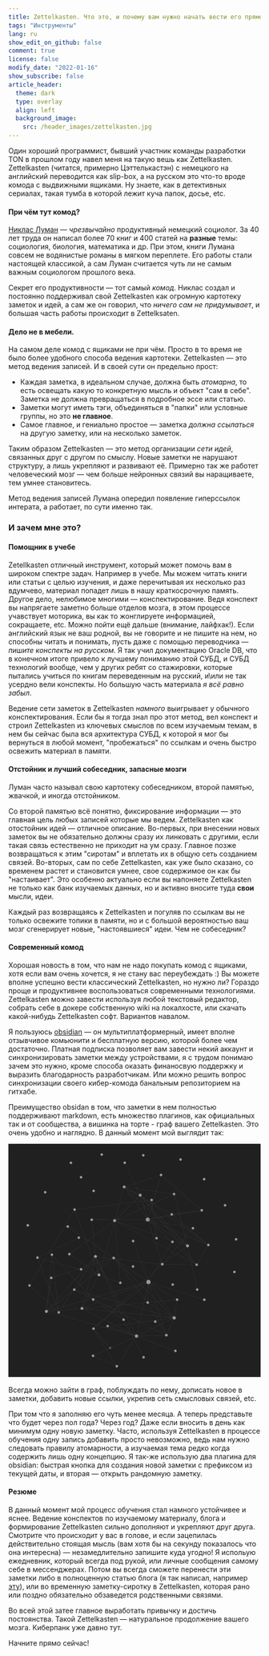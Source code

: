 ```yaml
---
title: Zettelkasten. Что это, и почему вам нужно начать вести его прямо сейчас!
tags: "Инструменты"
lang: ru
show_edit_on_github: false
comment: true
license: false
modify_date: "2022-01-16"
show_subscribe: false
article_header:
  theme: dark
  type: overlay
  align: left
  background_image:
    src: /header_images/zettelkasten.jpg
---
```


Один хороший программист, бывший участник команды разработки TON в прошлом году навел меня на такую вешь как Zettelkasten. 
Zettelkasten (читатся, примерно Цэттелькастэн) с немецкого на английский переводится как slip-box, а на русском это что-то вроде комода с выдвижными ящиками. Ну знаете, как в детективных сериалах, такая тумба в которой лежит куча папок, досье, etc.
<!--more-->

#### При чём тут комод?

[Никлас Луман](https://ru.wikipedia.org/wiki/%D0%9B%D1%83%D0%BC%D0%B0%D0%BD,_%D0%9D%D0%B8%D0%BA%D0%BB%D0%B0%D1%81) — *чрезвычайно* продуктивный немецкий социолог. За 40 лет труда он написал более 70 книг и 400 статей на **разные** темы: социология, биология, математика и др. При этом, книги Лумана совсем не водянистые романы в мягком переплете. Его работы стали настоящей классикой, а сам Луман считается чуть ли не самым важным социологом прошлого века. 

Секрет его продуктивности — тот самый *комод*. Никлас создал и постоянно поддерживал свой Zettelkasten как огромную картотеку заметок и идей, а сам же он говорил, что *ничего сам не придумывает*, и большая часть работы происходит в Zettelksaten.

#### Дело не в мебели.

На самом деле комод с ящиками не при чём. Просто в то время не было более удобного способа ведения картотеки. Zettelkasten — это метод ведения записей. И в своей сути он предельно прост:
- Каждая заметка, в идеальном случае, должна быть *атомарна*, то есть освещать какую то конкретную мысль и объект "сам в себе". Заметка не должна превращаться в подробное эссе или статью.
- Заметки могут иметь тэги, объединяться в "папки" или условные группы, но это **не главное**.
- Самое главное, и гениально простое — заметка *должна ссылаться* на другую заметку, или на несколько заметок.

Таким образом Zettelkasten — это метод организации *сети идей*, связанных друг с другом по смыслу. Новые заметки не нарушают структуру, а лишь укрепляют и развивают её. Примерно так же работет человеческий мозг — чем больше нейронных связий вы наращиваете, тем умнее становитесь.

Метод ведения записей Лумана опередил появление гиперссылок интерата, а работает, по сути именно так.

### И зачем мне это?
#### Помощник в учебе
Zetellkasten отличный инструмент, который может помочь вам в широком спектре задач. Например в учебе. Мы можем читать книги или статьи с целью изучения, и даже перечитывая их несколько раз вдумчево, материал попадет лишь в нашу краткосрочную память. Другое дело, нелюбимое многими — конспектирование. Ведя конспект вы напрягаете заметно больше отделов мозга, в этом процессе учавствует моторика, вы как то жонглируете информацией, сокращаете, etc. Можно пойти ещё дальше (внимание, лайфхак!). Если английский язык не ваш родной, вы не говорите и не пишите на нем, но способны читать и понимать, пусть даже с помощью переводчика — *пишите конспекты на русском.* Я так учил документацию Oracle DB, что в конечном итоге привело к лучшему пониманию этой СУБД, и СУБД технологий вообще, чем у других ребят со стажировки, которые пытались учиться по книгам переведенным на русский, и\или не так усердно вели конспекты. Но большую часть материала *я всё равно забыл*. 

Ведение сети заметок в Zettelkasten *намного* выигрывает у обычного конспектирования. Если бы я тогда знал про этот метод, вел конспект и строил Zettelkasten из ключевых смыслов по всем изучаемым темам, в нем бы сейчас была вся архитектура СУБД, к которой я мог бы вернуться в любой момент, "пробежаться" по ссылкам и очень быстро освежить материал в памяти. 

#### Отстойник и лучший собеседник, запасные мозги

Луман часто называл свою картотеку собеседником, второй памятью, жвачкой, и иногда отстойником.

Со второй памятью всё понятно, фиксирование информации — это главная цель любых записей которые мы ведем.
Zettelkasten как отостойник идей — отличное описание. Во-первых, при внесении новых заметок вы не обязательно должны сразу их линковать с другими, если такая связь естественно не приходит на ум сразу. Главное позже возвращаться к этим "сиротам" и вплетать их в общую сеть созданием связей. Во-вторых, сам по себе Zettelkasten, как уже было сказано, со временем растет и становится умнее, свое содержимое он как бы "настаивает". Это особенно актуально если вы напоняете Zettelkasten не только как банк изучаемых данных, но и активно вносите туда **свои** мысли, идеи.

Каждый раз возвращаясь к Zettelkasten и погуляв по ссылкам вы не только освежите топики в памяти, но и с большой вероятностью ваш мозг сгенерирует новые, "настоявшиеся" идеи. Чем не собеседник? 

#### Современный комод

Хорошая новость в том, что нам не надо покупать комод с ящиками, хотя если вам очень хочется, я не стану вас переубеждать :)
Вы можете вполне успешно вести классический Zettelkasten, но нужно ли?
Гораздо проще и продуктивнее воспользоваться современными технологиями. Zettelkasten можно завести используя любой текстовый редактор, собрать себе в докере собственную wiki на локалхосте, или скачать какой-нибудь Zettelkasten софт. Вариантов навалом. 

Я пользуюсь [obsidian](https://obsidian.md/) — он мультиплатформерный, имеет вполне отзывчивое комьюнити и бесплатную версию, которой более чем достаточно. Платная подписка позволяет вам завести некий аккаунт и синхронизировать заметки между устройствами, я с трудом понимаю зачем это нужно, кроме способа оказать финаносвую поддержку и выразить благодарность разработчикам. Или можно решить вопрос синхронизации своего кибер-комода банальным репозиторием на гитхабе.

Преимущество obsidan в том, что заметки в нем полностью поддерживают markdown, есть множество плагинов, как официальных так и от сообщества, а вишинка на торте - граф вашего Zettelkasten. Это очень удобно и наглядно. В данный момент мой выглядит так:

![<img class="image image--xl" src="/images/zettelkasten.png"/>](/images/zettelkasten.png)

Всегда можно зайти в граф, поблуждать по нему, дописать новое в заметки, добавить новые ссылки, укрепив сеть смысловых связей, etc.

При том что я заполняю его чуть менее месяца. А теперь представьте что будет через пол года? Через год? Даже если вносить в день как минимум одну новую заметку.
Часто, используя Zettelkasten в процессе обучения одну запись добавить просто невозможно, ведь нам нужно следовать правилу атомарности, а изучаемая тема редко когда содержить лишь одну концепцию. Я так-же использую два плагина для obsidian: быстрая кнопка для создания новой заметки с префиксом из текущей даты, и вторая — открыть рандомную заметку.

#### Резюме

В данный момент мой процесс обучения стал намного устойчивее и яснее. Ведение конспектов по изучаемому материалу, блога и формирование Zettelkasten сильно дополняют и укрепляют друг друга. Смотрите что происходит у вас в голове, и если зацепилась действительно стоящая мысль (вам хотя бы на секунду показалось что она интересна) — незамедлительно запишите куда угодно! Я испольую ежедневник, который всегда под рукой, или личные сообщения самому себе в мессенджерах. Потом вы всегда сможете перенести эти заметки либо в полноценную статью блога (я так написал, например [эту](2022/01/15/my_interviews_experience.html)), или во временную заметку-сиротку в Zettelkasten, которая рано или поздно обязательно обзаведется родственными связями. 

Во всей этой затее главное выработать привычку и достичь постоянства. Такой Zettelkasten — натуральное продолжение вашего мозга. Киберпанк уже давно тут.

Начните прямо сейчас!
